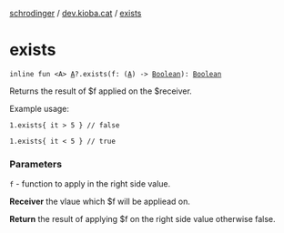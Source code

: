 [schrodinger](../index.md) / [dev.kioba.cat](index.md) / [exists](./exists.md)

# exists

`inline fun <A> `[`A`](exists.md#A)`?.exists(f: (`[`A`](exists.md#A)`) -> `[`Boolean`](https://kotlinlang.org/api/latest/jvm/stdlib/kotlin/-boolean/index.html)`): `[`Boolean`](https://kotlinlang.org/api/latest/jvm/stdlib/kotlin/-boolean/index.html)

Returns the result of $f applied on the $receiver.

Example usage:

```
1.exists{ it > 5 } // false

1.exists{ it < 5 } // true
```

### Parameters

`f` - function to apply in the right side value.

**Receiver**
the vlaue which $f will be appliead on.

**Return**
the result of applying $f on the right side value otherwise false.

